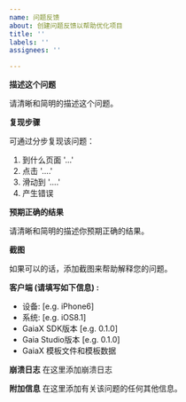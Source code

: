 ```yaml
---
name: 问题反馈
about: 创建问题反馈以帮助优化项目
title: ''
labels: ''
assignees: ''

---
```


**描述这个问题**

请清晰和简明的描述这个问题。

**复现步骤**

可通过分步复现该问题：
1. 到什么页面 '...'
2. 点击 '....'
3. 滑动到 '....'
4. 产生错误

**预期正确的结果**

请清晰和简明的描述你预期正确的结果。

**截图**

如果可以的话，添加截图来帮助解释您的问题。

**客户端 (请填写如下信息)  :**
 - 设备: [e.g. iPhone6]
 - 系统: [e.g. iOS8.1]
 - GaiaX SDK版本 [e.g. 0.1.0]
 - Gaia Studio版本 [e.g. 0.1.0]
 - GaiaX 模板文件和模板数据

**崩溃日志**
在这里添加崩溃日志

**附加信息**
在这里添加有关该问题的任何其他信息。
